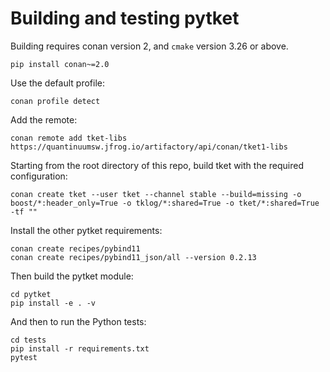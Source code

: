 # Building and testing pytket

Building requires conan version 2, and `cmake` version 3.26 or above.

```shell
pip install conan~=2.0
```

Use the default profile:

```
conan profile detect
```

Add the remote:

```shell
conan remote add tket-libs https://quantinuumsw.jfrog.io/artifactory/api/conan/tket1-libs
```

Starting from the root directory of this repo, build tket with the required configuration:

```shell
conan create tket --user tket --channel stable --build=missing -o boost/*:header_only=True -o tklog/*:shared=True -o tket/*:shared=True -tf ""
```

Install the other pytket requirements:

```shell
conan create recipes/pybind11
conan create recipes/pybind11_json/all --version 0.2.13
```

Then build the pytket module:

```shell
cd pytket
pip install -e . -v
```

And then to run the Python tests:

```shell
cd tests
pip install -r requirements.txt
pytest
```
